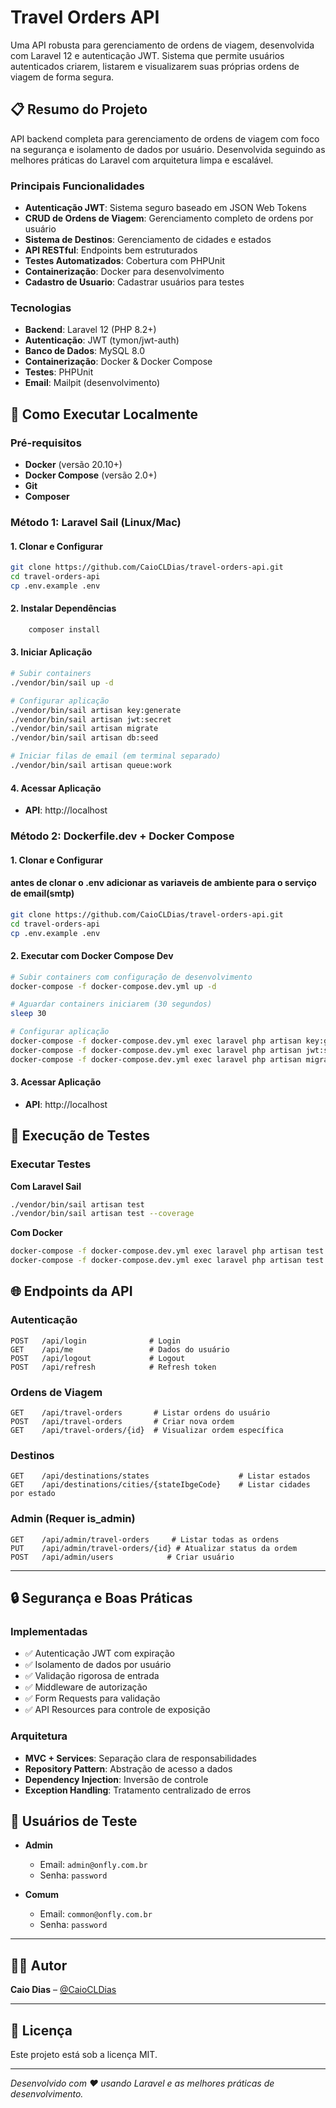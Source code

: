 # Travel Orders API

Uma API robusta para gerenciamento de ordens de viagem, desenvolvida com Laravel 12 e autenticação JWT. Sistema que permite usuários autenticados criarem, listarem e visualizarem suas próprias ordens de viagem de forma segura.

## 📋 Resumo do Projeto

API backend completa para gerenciamento de ordens de viagem com foco na segurança e isolamento de dados por usuário. Desenvolvida seguindo as melhores práticas do Laravel com arquitetura limpa e escalável.

### Principais Funcionalidades

- **Autenticação JWT**: Sistema seguro baseado em JSON Web Tokens
- **CRUD de Ordens de Viagem**: Gerenciamento completo de ordens por usuário
- **Sistema de Destinos**: Gerenciamento de cidades e estados
- **API RESTful**: Endpoints bem estruturados
- **Testes Automatizados**: Cobertura com PHPUnit
- **Containerização**: Docker para desenvolvimento
- **Cadastro de Usuario**: Cadastrar usuários para testes

### Tecnologias

- **Backend**: Laravel 12 (PHP 8.2+)
- **Autenticação**: JWT (tymon/jwt-auth)
- **Banco de Dados**: MySQL 8.0
- **Containerização**: Docker & Docker Compose
- **Testes**: PHPUnit
- **Email**: Mailpit (desenvolvimento)

## 🚀 Como Executar Localmente

### Pré-requisitos

- **Docker** (versão 20.10+)
- **Docker Compose** (versão 2.0+)
- **Git**
- **Composer**

### Método 1: Laravel Sail (Linux/Mac)

#### 1. Clonar e Configurar

```bash
git clone https://github.com/CaioCLDias/travel-orders-api.git
cd travel-orders-api
cp .env.example .env
```

#### 2. Instalar Dependências

```bash
    composer install 
```

#### 3. Iniciar Aplicação

```bash
# Subir containers
./vendor/bin/sail up -d

# Configurar aplicação
./vendor/bin/sail artisan key:generate
./vendor/bin/sail artisan jwt:secret
./vendor/bin/sail artisan migrate
./vendor/bin/sail artisan db:seed

# Iniciar filas de email (em terminal separado)
./vendor/bin/sail artisan queue:work
```

#### 4. Acessar Aplicação

- **API**: http://localhost

### Método 2: Dockerfile.dev + Docker Compose

#### 1. Clonar e Configurar
#### antes de clonar o .env adicionar as variaveis de ambiente para o serviço de email(smtp)
```bash
git clone https://github.com/CaioCLDias/travel-orders-api.git
cd travel-orders-api
cp .env.example .env
```


#### 2. Executar com Docker Compose Dev

```bash
# Subir containers com configuração de desenvolvimento
docker-compose -f docker-compose.dev.yml up -d

# Aguardar containers iniciarem (30 segundos)
sleep 30

# Configurar aplicação
docker-compose -f docker-compose.dev.yml exec laravel php artisan key:generate
docker-compose -f docker-compose.dev.yml exec laravel php artisan jwt:secret
docker-compose -f docker-compose.dev.yml exec laravel php artisan migrate
```

#### 3. Acessar Aplicação

- **API**: http://localhost


## 🧪 Execução de Testes

### Executar Testes

**Com Laravel Sail**
```bash
./vendor/bin/sail artisan test
./vendor/bin/sail artisan test --coverage
```

**Com Docker**
```bash
docker-compose -f docker-compose.dev.yml exec laravel php artisan test
docker-compose -f docker-compose.dev.yml exec laravel php artisan test --coverage
```

## 🌐 Endpoints da API

### Autenticação
```
POST   /api/login              # Login
GET    /api/me                 # Dados do usuário
POST   /api/logout             # Logout
POST   /api/refresh            # Refresh token
```

### Ordens de Viagem
```
GET    /api/travel-orders       # Listar ordens do usuário
POST   /api/travel-orders       # Criar nova ordem
GET    /api/travel-orders/{id}  # Visualizar ordem específica
```

### Destinos
```
GET    /api/destinations/states                    # Listar estados
GET    /api/destinations/cities/{stateIbgeCode}    # Listar cidades por estado
```

### Admin (Requer is_admin)
```
GET    /api/admin/travel-orders     # Listar todas as ordens
PUT    /api/admin/travel-orders/{id} # Atualizar status da ordem
POST   /api/admin/users            # Criar usuário
```
---

## 🔒 Segurança e Boas Práticas

### Implementadas
- ✅ Autenticação JWT com expiração
- ✅ Isolamento de dados por usuário
- ✅ Validação rigorosa de entrada
- ✅ Middleware de autorização
- ✅ Form Requests para validação
- ✅ API Resources para controle de exposição

### Arquitetura
- **MVC + Services**: Separação clara de responsabilidades
- **Repository Pattern**: Abstração de acesso a dados
- **Dependency Injection**: Inversão de controle
- **Exception Handling**: Tratamento centralizado de erros

## 👥 Usuários de Teste

- **Admin**
  - Email: `admin@onfly.com.br`
  - Senha: `password`

- **Comum**
  - Email: `common@onfly.com.br`
  - Senha: `password`

---

## 👨‍💻 Autor

**Caio Dias** – [@CaioCLDias](https://github.com/CaioCLDias)

---

## 📄 Licença

Este projeto está sob a licença MIT.

---

*Desenvolvido com ❤️ usando Laravel e as melhores práticas de desenvolvimento.*

